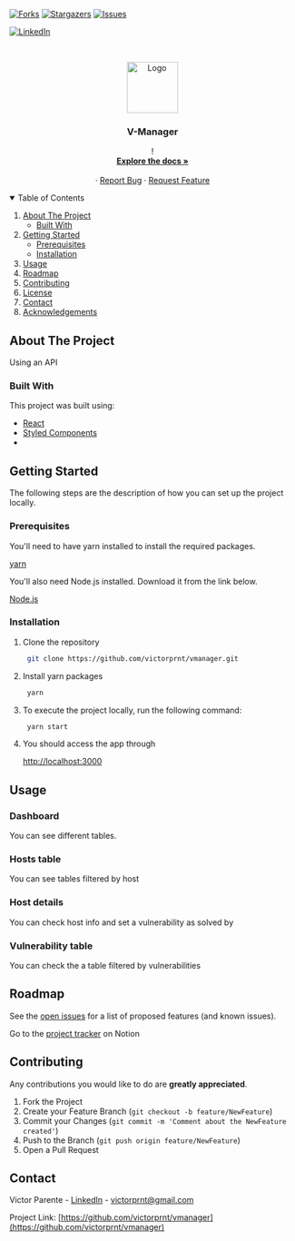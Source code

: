 <!-- PROJECT SHIELDS -->
<!--
*** I'm using markdown "reference style" links for readability.
*** Reference links are enclosed in brackets [ ] instead of parentheses ( ).
*** See the bottom of this document for the declaration of the reference variables
-->

[![Forks][forks-shield]][forks-url]
[![Stargazers][stars-shield]][stars-url]
[![Issues][issues-shield]][issues-url]

<!--[![MIT License][license-shield]][license-url]-->

[![LinkedIn][linkedin-shield]][linkedin-url]

<!-- PROJECT LOGO -->
<br />
<p align="center">
  <a href="https://github.com/victorprnt/vmanager">
    <img src="./src/assets/images/tmdb-logo.png" alt="Logo" width="90">
  </a>

  <h3 align="center">V-Manager</h3>

  <p align="center">
    !
    <br />
    <a href="https://github.com/victorprnt/vmanager"><strong>Explore the docs »</strong></a>
    <br />
    <br />
    ·
    <a href="https://github.com/victorprnt/vmanager/issues">Report Bug</a>
    ·
    <a href="https://github.com/victorprnt/vmanager/issues">Request Feature</a>
  </p>
</p>

<!-- TABLE OF CONTENTS -->
<details open="open">
  <summary>Table of Contents</summary>
  <ol>
    <li>
      <a href="#about-the-project">About The Project</a>
      <ul>
        <li><a href="#built-with">Built With</a></li>
      </ul>
    </li>
    <li>
      <a href="#getting-started">Getting Started</a>
      <ul>
        <li><a href="#prerequisites">Prerequisites</a></li>
        <li><a href="#installation">Installation</a></li>
      </ul>
    </li>
    <li><a href="#usage">Usage</a></li>
    <li><a href="#roadmap">Roadmap</a></li>
    <li><a href="#contributing">Contributing</a></li>
    <li><a href="#license">License</a></li>
    <li><a href="#contact">Contact</a></li>
    <li><a href="#acknowledgements">Acknowledgements</a></li>
  </ol>
</details>

<!-- ABOUT THE PROJECT -->

## About The Project

Using an API

### Built With

This project was built using:

- [React](https://reactjs.org/)
- [Styled Components](https://styled-components.com/)
- []()

<!-- GETTING STARTED -->

## Getting Started

The following steps are the description of how you can set up the project locally.

### Prerequisites

You'll need to have yarn installed to install the required packages.

[yarn](https://classic.yarnpkg.com/en/docs/install)

You'll also need Node.js installed. Download it from the link below.

[Node.js](https://nodejs.org/en/)

### Installation

1. Clone the repository
   ```sh
    git clone https://github.com/victorprnt/vmanager.git
   ```
2. Install yarn packages
   ```sh
    yarn
   ```
3. To execute the project locally, run the following command:
   ```sh
    yarn start
   ```
4. You should access the app through

   [http://localhost:3000](http://localhost:3000)

<!-- USAGE EXAMPLES -->

## Usage

### Dashboard

You can see different tables.

### Hosts table

You can see tables filtered by host

### Host details

You can check host info and set a vulnerability as solved by

### Vulnerability table

You can check the a table filtered by vulnerabilities

<!--_For more examples, please refer to the [Documentation](https://example.com)_ -->

<!-- ROADMAP -->

## Roadmap

See the [open issues](https://github.com/victorprnt/vmanager/issues) for a list of proposed features (and known issues).

Go to the [project tracker](https://parvic.notion.site/TMDB-App-cc07184ba65649408eec9fa35d8f44e4) on Notion

<!-- CONTRIBUTING -->

## Contributing

Any contributions you would like to do are **greatly appreciated**.

1. Fork the Project
2. Create your Feature Branch (`git checkout -b feature/NewFeature`)
3. Commit your Changes (`git commit -m 'Comment about the NewFeature created'`)
4. Push to the Branch (`git push origin feature/NewFeature`)
5. Open a Pull Request

<!-- LICENSE -->

<!--
## License

Distributed under the MIT License. See `LICENSE` for more information.
-->

<!-- CONTACT -->

## Contact

Victor Parente - [LinkedIn](https://www.linkedin.com/in/victorprnt/) - victorprnt@gmail.com

Project Link: [https://github.com/victorprnt/vmanager](https://github.com/victorprnt/vmanager)

<!-- ACKNOWLEDGEMENTS -->

<!-- ## Acknowledgements

- [react-responsive](https://github.com/contra/react-responsive)
- [React Icons](https://react-icons.github.io/react-icons) -->

<!-- MARKDOWN LINKS & IMAGES -->
<!-- https://www.markdownguide.org/basic-syntax/#reference-style-links -->

[forks-shield]: https://img.shields.io/github/forks/victorprnt/tmdb-app.svg?style=for-the-badge
[forks-url]: https://github.com/victorprnt/vmanager/network/members
[stars-shield]: https://img.shields.io/github/stars/victorprnt/tmdb-app.svg?style=for-the-badge
[stars-url]: https://github.com/victorprnt/vmanager/stargazers
[issues-shield]: https://img.shields.io/github/issues/victorprnt/tmdb-app.svg?style=for-the-badge
[issues-url]: https://github.com/victorprnt/vmanager/issues
[linkedin-shield]: https://img.shields.io/badge/-LinkedIn-black.svg?style=for-the-badge&logo=linkedin&colorB=555
[linkedin-url]: https://linkedin.com/in/victorprnt
[product-screenshot]: https://i.imgur.com/r58J2V8.gif
[notion-project]: https://www.notion.so/parvic/TMDB-App-cc07184ba65649408eec9fa35d8f44e4
